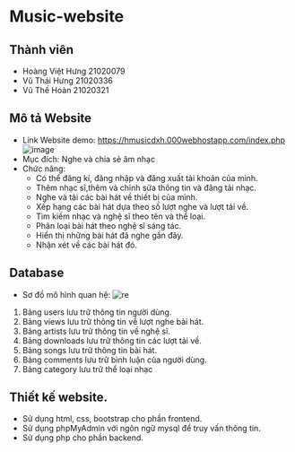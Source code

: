 # Music-website
## Thành viên
  - Hoàng Việt Hưng 21020079
  - Vũ Thái Hưng 21020336
  - Vũ Thế Hoàn 21020321
## Mô tả Website
  - Link Website demo: https://hmusicdxh.000webhostapp.com/index.php
  ![image](https://user-images.githubusercontent.com/98281111/207835092-b4e3d8a9-7c41-4c92-88e1-6142975cd25d.png)
  - Mục đích: Nghe và chia sẻ âm nhạc
  - Chức năng:
    - Có thể đăng kí, đăng nhập và đăng xuất tài khoản của mình.
    - Thêm nhạc sĩ,thêm và chỉnh sửa thông tin và đăng tải nhạc.
    - Nghe và tải các bài hát về thiết bị của mình.
    - Xếp hạng các bài hát dựa theo số lượt nghe và lượt tải về.
    - Tìm kiếm nhạc và nghệ sĩ theo tên và thể loại.
    - Phân loại bài hát theo nghệ sĩ sáng tác.
    - Hiển thị những bài hát đã nghe gần đây.
    - Nhận xét về các bài hát đó.
## Database
  - Sơ đồ mô hình quan hệ:
  ![re](https://user-images.githubusercontent.com/100528129/207921246-1e3bca36-6f48-4303-be29-87ba57021c88.png)

  1. Bảng users lưu trữ thông tin người dùng.
  2. Bảng views lưu trữ thông tin về lượt nghe bài hát.
  3. Bảng artists lưu trữ thông tin về nghệ sĩ.
  4. Bảng downloads lưu trữ thông tin các lượt tải về.
  5. Bảng songs lưu trữ thông tin bài hát.
  6. Bảng comments lưu trữ bình luận của người dùng.
  7. Bảng category lưu trữ thể loại nhạc
## Thiết kế website.
  - Sử dụng html, css, bootstrap cho phần frontend.
  - Sử dụng phpMyAdmin với ngôn ngữ mysql để truy vấn thông tin.
  - Sử dụng php cho phần backend.
 
    
